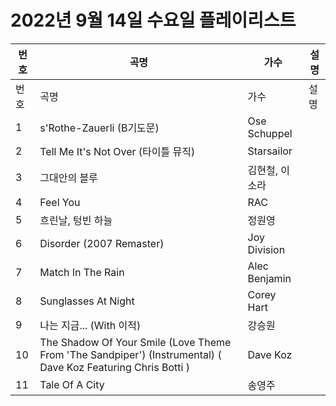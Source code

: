 # 2022년 9월 14일 수요일 플레이리스트

| 번호 | 곡명 | 가수 | 설명 |
|------|------|------|------|
| 번호 | 곡명 | 가수 | 설명 |
| 1 | s'Rothe-Zauerli (B기도문) | Ose Schuppel |  |
| 2 | Tell Me It's Not Over (타이틀 뮤직) | Starsailor |  |
| 3 | 그대안의 블루 | 김현철, 이소라 |  |
| 4 | Feel You | RAC |  |
| 5 | 흐린날, 텅빈 하늘 | 정원영 |  |
| 6 | Disorder (2007 Remaster) | Joy Division |  |
| 7 | Match In The Rain | Alec Benjamin |  |
| 8 | Sunglasses At Night | Corey Hart |  |
| 9 | 나는 지금... (With 이적) | 강승원 |  |
| 10 | The Shadow Of Your Smile (Love Theme From 'The Sandpiper') (Instrumental) ( Dave Koz Featuring Chris Botti ) | Dave Koz |  |
| 11 | Tale Of A City | 송영주 |  |
